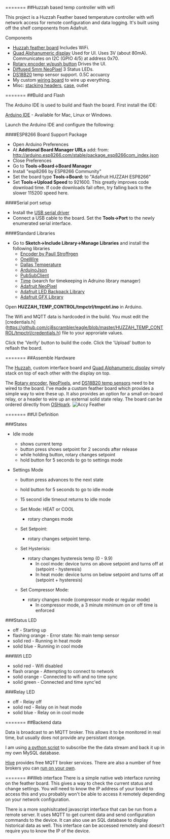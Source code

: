 =======
##Huzzah based temp controller with wifi

This project is a Huzzah Feather based temperature controller with wifi
network access for remote configuration and data logging.  It's built using
off the shelf components from Adafruit.

Components
  * [Huzzah feather board](https://www.adafruit.com/products/2821) Includes WiFi.
  * [Quad Alphanumeric display](https://www.adafruit.com/products/3128) Used for UI.  Uses 3V (about 80mA).  Communicates on I2C (GPIO 4/5) at address 0x70.
  * [Rotary encoder w/push button](https://www.adafruit.com/products/377) Drives the UI.
  * [Diffused 5mm NeoPixel](https://www.adafruit.com/products/1938) 3 Status LEDs.
  * [DS18B20](https://www.adafruit.com/product/381) temp sensor support.  0.5C accuarcy
  * My custom [wiring board](https://oshpark.com/shared_projects/7Zi1G63f) to wire up everything.
  * Misc: [stacking headers](https://www.adafruit.com/products/2830), [case](https://www.amazon.com/gp/product/B0002BSRIO/ref=oh_aui_detailpage_o02_s00?ie=UTF8&psc=1), outlet

=======
##Build and Flash

The Arduino IDE is used to build and flash the board.  First install the IDE:

   [Arduino IDE](https://www.arduino.cc/en/Main/Software) - Available for Mac, Linux or Windows.

Launch the Arduino IDE and configure the following:

####ESP8266 Board Support Package
   * Open Arduino Preferences
   * At **Addtional Board Manager URLs** add: from: http://arduino.esp8266.com/stable/package_esp8266com_index.json
   * Close Preferences
   * Go to **Tools->Board->Board Manager**
   * Install "esp8266 by ESP8266 Community"
   * Set the board type **Tools->Board:** to "Adafruit HUZZAH ESP8266"
   * Set **Tools->Upload Speed** to 921600.  This greatly improves code download time.  If code downloads fail often, try falling back to the slower 115200 speed here.

####Serial port setup
   * Install the [USB serial driver](https://www.silabs.com/products/mcu/Pages/USBtoUARTBridgeVCPDrivers.aspx)
   * Connect a USB cable to the board.  Set the **Tools->Port** to the newly enumerated serial interface.

####Standard Libraries
   * Go to **Sketch->Include Library->Manage Libraries** and install the following libraries
      * [Encoder by Paull Stroffrgen](http://www.pjrc.com/teensy/td_libs_Encoder.html)
      * [OneWire](http://www.pjrc.com/teensy/td_libs_OneWire.html)
      * [Dallas Temperature](https://github.com/milesburton/Arduino-Temperature-Control-Library)
      * [ArduinoJson](https://github.com/bblanchon/ArduinoJson)
      * [PubSubClient](http://pubsubclient.knolleary.net/)
      * [Time](http://playground.arduino.cc/code/time) (search for timekeeping in Adruino library manager)
      * [Adafruit NeoPixel](https://github.com/adafruit/Adafruit_NeoPixel)
      * [Adafruit LED Backpack Library](https://github.com/adafruit/Adafruit_LED_Backpack)
      * [Adafruit GFX Library](https://github.com/adafruit/Adafruit-GFX-Library)


Open **HUZZAH_TEMP_CONTROL/tmpctrl/tmpctrl.ino** in Arduino.

The Wifi and MQTT data is hardcoded in the build.  You must edit the [credentials.h] (https://github.com/cj8scrambler/eagle/blob/master/HUZZAH_TEMP_CONTROL/tmpctrl/credentials.h)
file to your approriate values.

Click the 'Verify' button to build the code.  Click the 'Upload' button to reflash the board.

=======
##Assemble Hardware

The [Huzzah](https://www.adafruit.com/products/2821), custom interface board and [Quad Alphanumeric display](https://www.adafruit.com/products/3128) simply stack on top of each other with the display on top.

The [Rotary encoder](https://www.adafruit.com/products/377), [NeoPixels](https://www.adafruit.com/products/1938), and [DS18B20 temp sensors](https://www.adafruit.com/product/381) need to be wired to the board.  I've made a custom feather board which provides a simple way to wire these up.  It also provides an option for a small on-board relay, or a header to wire up an external solid state relay.  The board can be ordered directly from [OSHpark](https://oshpark.com/shared_projects/7Zi1G63f).
![Accy Feather](https://644db4de3505c40a0444-327723bce298e3ff5813fb42baeefbaa.ssl.cf1.rackcdn.com/14139594cbb9190dfa5511dba4859ab6.png)


=======
##UI Definition
 
###States
  * Idle mode
    * shows current temp
    * button press shows setpoint for 2 seconds after release
    * while holding button, rotary changes setpoint
    * hold button for 5 seconds to go to settings mode

  * Settings Mode
    * button press advances to the next state
    * hold button for 5 seconds to go to idle mode
    * 15 second idle timeout returns to idle mode

    * Set Mode: HEAT or COOL
      * rotary changes mode
    * Set Setpoint:
      * rotary changes setpoint temp.
    * Set Hysterisis:
      * rotary changes hysteresis temp (0 - 9.9)
        * In cool mode: device turns on above setpoint and turns off at (setpoint - hysteresis)
        * In heat mode: device turns on below setpoint and turns off at (setpoint + hysteresis)
    * Set Compressor Mode:
      * rotary changes mode (compressor mode or regular mode)
        * In compressor mode, a 3 minute minimum on or off time is enforced

###Status LED
  * off          - Starting up
  * flashing orange - Error state: No main temp sensor
  * solid red    - Running in heat mode
  * solid blue   - Running in cool mode

###Wifi LED
  * solid red    - Wifi disabled
  * flash orange - Attempting to connect to network
  * solid orange - Connected to wifi and no time sync
  * solid green  - Connected and time sync'ed

###Relay LED
  * off          - Relay off
  * solid red    - Relay on in heat mode
  * solid blue   - Relay on in cool mode

=======
##Backend data

Data is broadcast to an MQTT broker.  This allows it to be monitored in real time, but usually does
not provide any persistant storage.

I am using [a python script](https://gist.github.com/matbor/6532185) to subscribe the the data stream
and back it up in my own MySQL database.

[Hive](http://www.hivemq.com/try-out/) provides free MQTT broker services.  There are also a number
of free brokers you can [run on your own](http://blog.thingstud.io/getting-started/free-mqtt-brokers-for-thingstudio/).

=======
##Web interface
There is a simple native web interface running on the feather board.  This gives a way to check
the current status and change settings.  You will need to know the IP address of your board to access
this and you probably won't be able to access it remotely depending on your network configuration.

There is a more sophisitcated javascript interface that can be run from a remote server.  It uses
MQTT to get current data and send configuration commands to the device.  It can also use an SQL
database to display historical data as well.  This interface can be accessed remotely and doesn't
require you to know the IP of the device.
